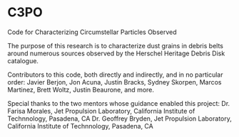# C3PO
Code for Characterizing Circumstellar Particles Observed

The purpose of this research is to characterize dust grains in debris belts
around numerous sources observed by the Herschel Heritage Debris Disk catalogue.

Contributors to this code, both directly and indirectly, and in no particular
order:
Javier Berjon, Jon Acuna, Justin Bracks, Sydney Skorpen, Marcos Martinez,
Brett Woltz, Justin Beaurone, and more.

Special thanks to the two mentors whose guidance enabled this project:
Dr. Farisa Morales, Jet Propulsion Laboratory, California Institute of
Technnology, Pasadena, CA
Dr. Geoffrey Bryden, Jet Propulsion Laboratory, California Institute of
Technnology, Pasadena, CA
